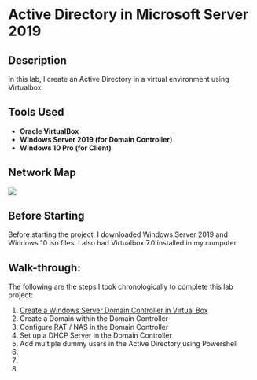 <h1>Active Directory in Microsoft Server 2019</h1>

<h2>Description</h2>
In this lab, I create an Active Directory in a virtual environment using Virtualbox. 
<br />


<h2>Tools Used</h2>

- <b>Oracle VirtualBox</b> 
- <b>Windows Server 2019 (for Domain Controller)</b>
- <b>Windows 10 Pro (for Client)</b>

<h2>Network Map</h2>
<img src="https://i.imgur.com/rKLa7Li.png" />

<h2>Before Starting</h2>
Before starting the project, I downloaded Windows Server 2019 and Windows 10 iso files. I also had Virtualbox 7.0 installed in my computer.  

<h2>Walk-through:</h2>
<p>The following are the steps I took chronologically to complete this lab project:
<ol>
 <li><a href="#">Create a Windows Server Domain Controller in Virtual Box </a></li>
 <li><a href="#"></a>Create a Domain within the Domain Controller</li>
 <li><a href="#"></a>Configure RAT / NAS in the Domain Controller</li>
 <li><a href="#"></a>Set up a DHCP Server in the Domain Controller</li>
 <li><a href="#"></a>Add multiple dummy users in the Active Directory using Powershell</li>
 <li><a href="#"></a></li>
 <li><a href="#"></a></li>
 <li><a href="#"></a></li>
 
</ol>
</p>














<!--
 ```diff
- text in red
+ text in green
! text in orange
# text in gray
@@ text in purple (and bold)@@
```
--!>
